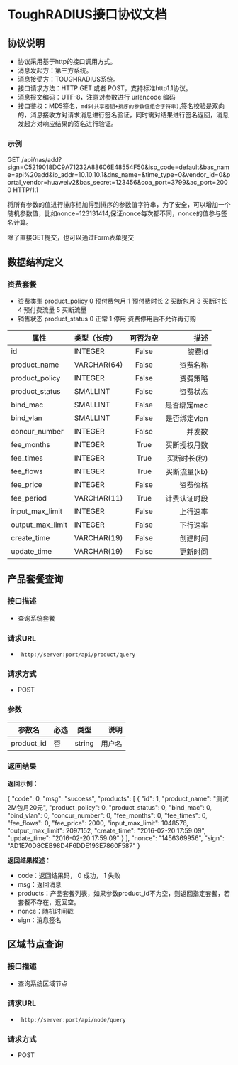 # ToughRADIUS接口协议文档

## 协议说明

- 协议采用基于http的接口调用方式。
- 消息发起方：第三方系统。
- 消息接受方：TOUGHRADIUS系统。
- 接口请求方法：HTTP GET 或者 POST，支持标准http1.1协议。
- 消息报文编码：UTF-8，注意对参数进行 urlencode 编码
- 接口鉴权：MD5签名，`md5(共享密钥+排序的参数值组合字符串)`,签名校验是双向的，消息接收方对请求消息进行签名验证，同时需对结果进行签名返回，消息发起方对响应结果的签名进行验证。

### 示例 

  GET /api/nas/add?sign=C5219018DC9A71232A88606E48554F50&isp_code=default&bas_name=api%20add&ip_addr=10.10.10.1&dns_name=&time_type=0&vendor_id=0&portal_vendor=huaweiv2&bas_secret=123456&coa_port=3799&ac_port=2000 HTTP/1.1

将所有参数的值进行排序相加得到排序的参数值字符串，为了安全，可以增加一个随机参数值，比如nonce=123131414,保证nonce每次都不同，nonce的值参与签名计算。

除了直接GET提交，也可以通过Form表单提交

## 数据结构定义

### 资费套餐

- 资费类型 product_policy 0 预付费包月 1 预付费时长 2 买断包月 3 买断时长 4 预付费流量 5 买断流量
- 销售状态 product_status 0 正常 1 停用 资费停用后不允许再订购


|属性                    |类型（长度）       |可否为空           |描述                        |
|-----------------------|:-----------------|:----------------:|--------------------------:|
|id                     |INTEGER           |False             |资费id                      |
|product_name           |VARCHAR(64)       |False             |资费名称                  |
|product_policy         |INTEGER           |False             |资费策略                  |
|product_status         |SMALLINT          |False             |资费状态                  |
|bind_mac               |SMALLINT          |False             |是否绑定mac               |
|bind_vlan              |SMALLINT          |False             |是否绑定vlan              |
|concur_number          |INTEGER           |False             |并发数                     |
|fee_months             |INTEGER           |True              |买断授权月数            |
|fee_times              |INTEGER           |True              |买断时长(秒)             |
|fee_flows              |INTEGER           |True              |买断流量(kb)              |
|fee_price              |INTEGER           |False             |资费价格                  |
|fee_period             |VARCHAR(11)       |True              |计费认证时段            |
|input_max_limit        |INTEGER           |False             |上行速率                  |
|output_max_limit       |INTEGER           |False             |下行速率                  |
|create_time            |VARCHAR(19)       |False             |创建时间                  |
|update_time            |VARCHAR(19)       |False             |更新时间                  |

## 产品套餐查询


### 接口描述

- 查询系统套餐

### 请求URL

- ` http://server:port/api/product/query `
    
### 请求方式

- POST 

### 参数

| 参数名 | 必选 | 类型 | 说明 |
|---|:---|:---:|---:|
| product_id | 否 | string | 用户名 |

### 返回结果

**返回示例：**

  {
    "code": 0,
    "msg": "success",
    "products": [
       {
         "id": 1,
         "product_name": "测试2M包月20元",
         "product_policy": 0,
         "product_status": 0,
         "bind_mac": 0,
         "bind_vlan": 0,
         "concur_number": 0,
         "fee_months": 0,
         "fee_times": 0,
         "fee_flows": 0,
         "fee_price": 2000,
         "input_max_limit": 1048576,
         "output_max_limit": 2097152,
         "create_time": "2016-02-20 17:59:09",
         "update_time": "2016-02-20 17:59:09"
       }
    ],
    "nonce": "1456369956",
    "sign": "AD1E70D8CEB98D4F6DDE193E7860F587"
  }

**返回结果描述：**

- code：返回结果码， 0 成功， 1 失败
- msg：返回消息
- products：产品套餐列表，如果参数product_id不为空，则返回指定套餐，若套餐不存在，返回空。
- nonce：随机时间戳
- sign：消息签名

## 区域节点查询


### 接口描述

- 查询系统区域节点

### 请求URL

- ` http://server:port/api/node/query `
    
### 请求方式

- POST 
